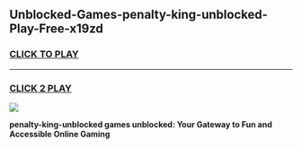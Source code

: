 
## Unblocked-Games-penalty-king-unblocked-Play-Free-x19zd
<h3>
<a href="https://premium76.site?title=penalty-king-unblocked&ref=23A">CLICK TO PLAY</a></h3>
<hr>

<h3>
<a href="https://premium76.site?title=penalty-king-unblocked&ref=23A">CLICK 2 PLAY</a>
  
</h3>

<a href="https://premium76.site?title=penalty-king-unblocked&ref=23A"><img src="https://clearcache.store/games.png"></a>


**penalty-king-unblocked games unblocked: Your Gateway to Fun and Accessible Online Gaming**
